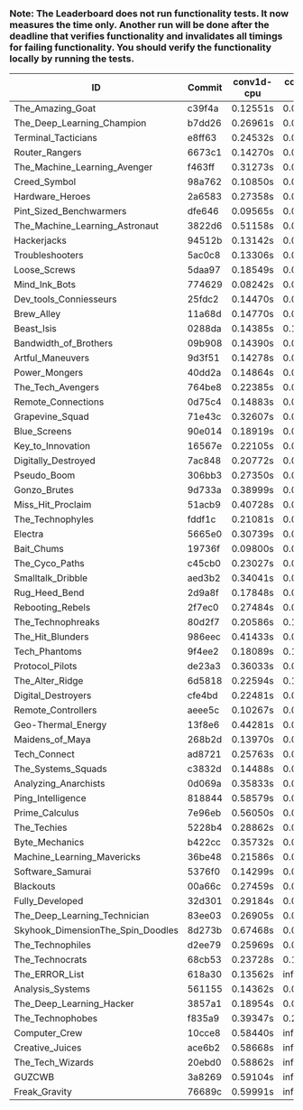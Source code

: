 ### Note: The Leaderboard does not run functionality tests. It now measures the time only. Another run will be done after the deadline that verifies functionality and invalidates all timings for failing functionality. You should verify the functionality locally by running the tests.

|ID|Commit|conv1d-cpu|conv1d-gpu|DWSPConv2D-gpu|gemm-gpu|avg|
|-|-|-|-|-|-|-|
|The_Amazing_Goat|c39f4a|0.12551s|0.05191s|3.51932s|2.30231s|1.49976s|
|The_Deep_Learning_Champion|b7dd26|0.26961s|0.08176s|3.51744s|2.31555s|1.54609s|
|Terminal_Tacticians|e8ff63|0.24532s|0.07989s|3.53702s|2.34332s|1.55139s|
|Router_Rangers|6673c1|0.14270s|0.08412s|3.62149s|2.38974s|1.55951s|
|The_Machine_Learning_Avenger|f463ff|0.31273s|0.07969s|3.53552s|2.36456s|1.57312s|
|Creed_Symbol|98a762|0.10850s|0.05614s|3.78235s|2.45148s|1.59962s|
|Hardware_Heroes|2a6583|0.27358s|0.08302s|3.64788s|2.39427s|1.59969s|
|Pint_Sized_Benchwarmers|dfe646|0.09565s|0.06317s|3.80219s|2.46707s|1.60702s|
|The_Machine_Learning_Astronaut|3822d6|0.51158s|0.08245s|3.49861s|2.37600s|1.61716s|
|Hackerjacks|94512b|0.13142s|0.07409s|3.79696s|2.47541s|1.61947s|
|Troubleshooters|5ac0c8|0.13306s|0.07772s|3.86529s|2.43827s|1.62858s|
|Loose_Screws|5daa97|0.18549s|0.09103s|3.81197s|2.43429s|1.63069s|
|Mind_Ink_Bots|774629|0.08242s|0.07805s|3.86374s|2.51231s|1.63413s|
|Dev_tools_Conniesseurs|25fdc2|0.14470s|0.05782s|3.84040s|2.50525s|1.63704s|
|Brew_Alley|11a68d|0.14770s|0.05764s|3.82870s|2.51437s|1.63710s|
|Beast_Isis|0288da|0.14385s|0.11217s|3.87915s|2.46255s|1.64943s|
|Bandwidth_of_Brothers|09b908|0.14390s|0.08203s|3.85326s|2.53186s|1.65276s|
|Artful_Maneuvers|9d3f51|0.14278s|0.08822s|3.84363s|2.55436s|1.65725s|
|Power_Mongers|40dd2a|0.14864s|0.06198s|3.90281s|2.53655s|1.66249s|
|The_Tech_Avengers|764be8|0.22385s|0.07423s|3.84278s|2.51352s|1.66360s|
|Remote_Connections|0d75c4|0.14883s|0.06180s|3.90189s|2.54316s|1.66392s|
|Grapevine_Squad|71e43c|0.32607s|0.07796s|3.84996s|2.42336s|1.66934s|
|Blue_Screens|90e014|0.18919s|0.07586s|3.80243s|2.61253s|1.67000s|
|Key_to_Innovation|16567e|0.22105s|0.06083s|3.88262s|2.52538s|1.67247s|
|Digitally_Destroyed|7ac848|0.20772s|0.08320s|3.85245s|2.54808s|1.67286s|
|Pseudo_Boom|306bb3|0.27350s|0.05502s|3.84002s|2.53809s|1.67666s|
|Gonzo_Brutes|9d733a|0.38999s|0.06120s|3.78675s|2.51516s|1.68827s|
|Miss_Hit_Proclaim|51acb9|0.40728s|0.08191s|3.79089s|2.47833s|1.68960s|
|The_Technophyles|fddf1c|0.21081s|0.05354s|3.96311s|2.53168s|1.68979s|
|Electra|5665e0|0.30739s|0.09289s|3.84494s|2.51400s|1.68980s|
|Bait_Chums|19736f|0.09800s|0.08462s|3.82050s|2.76362s|1.69168s|
|The_Cyco_Paths|c45cb0|0.23027s|0.09795s|3.92412s|2.52166s|1.69350s|
|Smalltalk_Dribble|aed3b2|0.34041s|0.07976s|3.81488s|2.54380s|1.69471s|
|Rug_Heed_Bend|2d9a8f|0.17848s|0.06607s|3.80695s|2.72861s|1.69503s|
|Rebooting_Rebels|2f7ec0|0.27484s|0.08476s|3.82271s|2.60715s|1.69737s|
|The_Technophreaks|80d2f7|0.20586s|0.16617s|3.86849s|2.55585s|1.69909s|
|The_Hit_Blunders|986eec|0.41433s|0.07356s|3.82089s|2.50292s|1.70292s|
|Tech_Phantoms|9f4ee2|0.18089s|0.10472s|3.86698s|2.66000s|1.70314s|
|Protocol_Pilots|de23a3|0.36033s|0.09127s|3.88802s|2.50310s|1.71068s|
|The_Alter_Ridge|6d5818|0.22594s|0.11745s|3.95865s|2.55488s|1.71423s|
|Digital_Destroyers|cfe4bd|0.22481s|0.07746s|3.91615s|2.64526s|1.71592s|
|Remote_Controllers|aeee5c|0.10267s|0.07312s|4.12122s|2.57987s|1.71922s|
|Geo-Thermal_Energy|13f8e6|0.44281s|0.08627s|3.83868s|2.51372s|1.72037s|
|Maidens_of_Maya|268b2d|0.13970s|0.08160s|3.88780s|2.77491s|1.72100s|
|Tech_Connect|ad8721|0.25763s|0.08706s|3.88602s|2.66867s|1.72484s|
|The_Systems_Squads|c3832d|0.14488s|0.05610s|4.12015s|2.59259s|1.72843s|
|Analyzing_Anarchists|0d069a|0.35833s|0.05813s|3.82273s|2.69486s|1.73352s|
|Ping_Intelligence|818844|0.58579s|0.07069s|3.82147s|2.51546s|1.74836s|
|Prime_Calculus|7e96eb|0.56050s|0.08688s|3.85105s|2.52109s|1.75488s|
|The_Techies|5228b4|0.28862s|0.09906s|3.87720s|2.78800s|1.76322s|
|Byte_Mechanics|b422cc|0.35732s|0.05841s|3.81753s|2.82043s|1.76342s|
|Machine_Learning_Mavericks|36be48|0.21586s|0.09474s|3.89335s|2.86312s|1.76676s|
|Software_Samurai|5376f0|0.14299s|0.05748s|3.83308s|3.05607s|1.77241s|
|Blackouts|00a66c|0.27459s|0.08003s|3.90979s|2.83433s|1.77469s|
|Fully_Developed|32d301|0.29184s|0.08047s|3.87731s|2.86182s|1.77786s|
|The_Deep_Learning_Technician|83ee03|0.26905s|0.08474s|3.57786s|3.38693s|1.82964s|
|Skyhook_DimensionThe_Spin_Doodles|8d273b|0.67468s|0.07866s|3.82565s|2.96108s|1.88502s|
|The_Technophiles|d2ee79|0.25969s|0.06186s|3.85045s|3.58790s|1.93998s|
|The_Technocrats|68cb53|0.23728s|0.10429s|3.94496s|6.40498s|2.67288s|
|The_ERROR_List|618a30|0.13562s|infs|3.81068s|5.10868s|infs|
|Analysis_Systems|561155|0.14362s|0.05729s|infs|infs|infs|
|The_Deep_Learning_Hacker|3857a1|0.18954s|0.08591s|infs|2.46298s|infs|
|The_Technophobes|f835a9|0.39347s|0.21414s|infs|2.55311s|infs|
|Computer_Crew|10cce8|0.58440s|infs|infs|5.04677s|infs|
|Creative_Juices|ace6b2|0.58668s|infs|infs|5.09992s|infs|
|The_Tech_Wizards|20ebd0|0.58862s|infs|infs|5.11854s|infs|
|GUZCWB|3a8269|0.59104s|infs|infs|5.11232s|infs|
|Freak_Gravity|76689c|0.59991s|infs|infs|5.15735s|infs|
